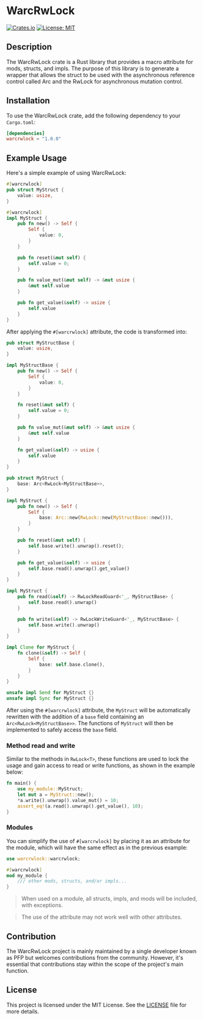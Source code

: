 # WarcRwLock

[![Crates.io](https://img.shields.io/crates/v/warcrwlock.svg)](https://crates.io/crates/warcrwlock)
[![License: MIT](https://img.shields.io/badge/License-MIT-yellow.svg)](https://opensource.org/licenses/MIT)

## Description

The WarcRwLock crate is a Rust library that provides a macro attribute for mods, structs, and impls. The purpose of this library is to generate a wrapper that allows the struct to be used with the asynchronous reference control called Arc and the RwLock for asynchronous mutation control.

## Installation

To use the WarcRwLock crate, add the following dependency to your `Cargo.toml`:

```toml
[dependencies]
warcrwlock = "1.0.0"
```

## Example Usage

Here's a simple example of using WarcRwLock:

```rust
#[warcrwlock]
pub struct MyStruct {
    value: usize,
}

#[warcrwlock]
impl MyStruct {
    pub fn new() -> Self {
        Self {
            value: 0,
        }
    }

    pub fn reset(&mut self) {
        self.value = 0;
    }

    pub fn value_mut(&mut self) -> &mut usize {
        &mut self.value
    }

    pub fn get_value(&self) -> usize {
        self.value
    }
}
```

After applying the `#[warcrwlock]` attribute, the code is transformed into:

```rust
pub struct MyStructBase {
    value: usize,
}

impl MyStructBase {
    pub fn new() -> Self {
        Self {
            value: 0,
        }
    }

    fn reset(&mut self) {
        self.value = 0;
    }

    pub fn value_mut(&mut self) -> &mut usize {
        &mut self.value
    }

    fn get_value(&self) -> usize {
        self.value
    }
}

pub struct MyStruct {
    base: Arc<RwLock<MyStructBase>>,
}

impl MyStruct {
    pub fn new() -> Self {
        Self {
            base: Arc::new(RwLock::new(MyStructBase::new())),
        }
    }

    pub fn reset(&mut self) {
        self.base.write().unwrap().reset();
    }

    pub fn get_value(&self) -> usize {
        self.base.read().unwrap().get_value()
    }
}

impl MyStruct {
    pub fn read(&self) -> RwLockReadGuard<'_, MyStructBase> {
        self.base.read().unwrap()
    }

    pub fn write(&self) -> RwLockWriteGuard<'_, MyStructBase> {
        self.base.write().unwrap()
    }
}

impl Clone for MyStruct {
    fn clone(&self) -> Self {
        Self {
            base: self.base.clone(),
        }
    }
}

unsafe impl Send for MyStruct {}
unsafe impl Sync for MyStruct {}
```

After using the `#[warcrwlock]` attribute, the `MyStruct` will be automatically rewritten with the addition of a `base` field containing an `Arc<RwLock<MyStructBase>>`. The functions of `MyStruct` will then be implemented to safely access the `base` field.

### Method read and write
Similar to the methods in `RwLock<T>`, these functions are used to lock the usage and gain access to read or write functions, as shown in the example below:
```rust
fn main() {
    use my_module::MyStruct;
    let mut a = MyStruct::new();
    *a.write().unwrap().value_mut() = 10;
    assert_eq!(a.read().unwrap().get_value(), 10);
}
```

### Modules
You can simplify the use of `#[warcrwlock]` by placing it as an attribute for the module, which will have the same effect as in the previous example:
```rust
use warcrwlock::warcrwlock;

#[warcrwlock]
mod my_module {
    /// other mods, structs, and/or impls...
}
```

> When used on a module, all structs, impls, and mods will be included, with exceptions.

> The use of the attribute may not work well with other attributes.

## Contribution

The WarcRwLock project is mainly maintained by a single developer known as PFP but welcomes contributions from the community. However, it's essential that contributions stay within the scope of the project's main function.

## License

This project is licensed under the MIT License. See the [LICENSE](LICENSE) file for more details.